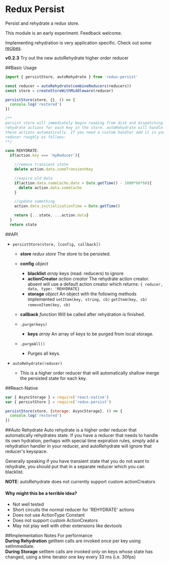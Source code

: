 # Redux Persist
Persist and rehydrate a redux store.

This module is an early experiment. Feedback welcome.

Implementing rehydration is very application specific. Check out some [recipes](https://github.com/rt2zz/redux-persist/blob/master/docs/recipes.md).

**v0.2.3** Try out the new autoRehydrate higher order reducer

##Basic Usage
```js
import { persistStore, autoRehydrate } from 'redux-persist'

const reducer = autoRehydrate(combineReducers(reducers))
const store = createStoreWithMiddleware(reducer)

persistStore(store, {}, () => {
  console.log('restored')
})

/**
persist store will immediately begin reading from disk and dispatching
rehydrate actions for each key in the store. autoRehydrate will handle
these actions automatically. If you need a custom handler add it in your
reducer roughly as follows:
**/

case REHYDRATE:
  if(action.key === 'myReducer'){

    //remove transient state
    delete action.data.someTransientKey

    //expire old data
    if(action.data.someCache.date < Date.getTime() - 1000*60*60){
      delete action.data.someCache
    }

    //update something
    action.data.initializationTime = Date.getTime()

    return {...state, ...action.data}
  }
  return state
```

##API
- `persistStore(store, [config, callback])`
  - **store** *redux store* The store to be persisted.
  - **config** *object*
    - **blacklist** *array* keys (read: reducers) to ignore
    - **actionCreator** *action creator* The rehydrate action creator. absent will use a default action creator which returns: `{ reducer, data, type: 'REHYDRATE}`
    - **storage** *object* An object with the following methods implemented `setItem(key, string, cb)` `getItem(key, cb)` `removeItem(key, cb)`
  - **callback** *function* Will be called after rehydration is finished.

  - `.purge(keys)`
    - **keys** *array* An array of keys to be purged from local storage.

  - `.purgeAll()`
    -  Purges all keys.

- `autoRehydrate(reducer)`
  - This is a higher order reducer that will automatically shallow merge the persisted state for each key.

##React-Native
```js
var { AsyncStorage } = require('react-native')
var { persistStore } = require('redux-persist')

persistStore(store, {storage: AsyncStorage}, () => {
  console.log('restored')
})
```

##Auto Rehydrate
Auto rehydrate is a higher order reducer that automatically rehydrates state. If you have a reducer that needs to handle its own hydration, perhaps with special time expiration rules, simply add a rehydration handler in your reducer, and autoRehydrate will ignore that reducer's keyspace.

Generally speaking if you have transient state that you do not want to rehydrate, you should put that in a separate reducer which you can blacklist.

**NOTE**: autoRehydrate does not currently support custom actionCreators

#### Why might this be a terrible idea?
- Not well tested
- Short circuits the normal reducer for 'REHYDRATE' actions
- Does not use ActionType Constant
- Does not support custom ActionCreators
- May not play well with other extensions like devtools

##Implementation Notes
For performance  
**During Rehydration** getItem calls are invoked once per key using setImmediate.  
**During Storage** setItem calls are invoked only on keys whose state has changed, using a time iterator one key every 33 ms (i.e. 30fps)  

